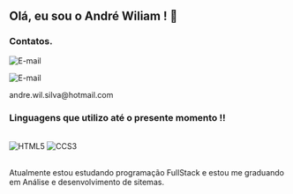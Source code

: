 ## Olá, eu sou o André Wiliam ! 👋

<h3>Contatos.</h1>

<div><img alt="E-mail" src="https://www.linkedin.com/in/andr%C3%A9-wiliam-da-silva-0b079b261/"/>
  <p> </p></div>
<div><img alt="E-mail" src="https://img.shields.io/badge/Gmail-D14836?style=for-the-badge&logo=gmail&logoColor=white" />
  <p>andre.wil.silva@hotmail.com</p></div>
 

### Linguagens que utilizo até o presente momento !!

<div style="display: inline_block"></br>
  <img aling="center" alt="HTML5" src="https://img.shields.io/badge/HTML5-E34F26?style=for-the-badge&logo=html5&logoColor=white" />
  <img aling="center" alt="CCS3" src="https://img.shields.io/badge/CSS3-1572B6?style=for-the-badge&logo=css3&logoColor=white" />

</div></br>

Atualmente estou estudando programação FullStack e estou me graduando em Análise e desenvolvimento de sitemas.


